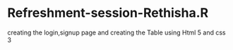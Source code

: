 # Refreshment-session-Rethisha.R

creating the login,signup page and creating the Table using Html 5 and css 3


